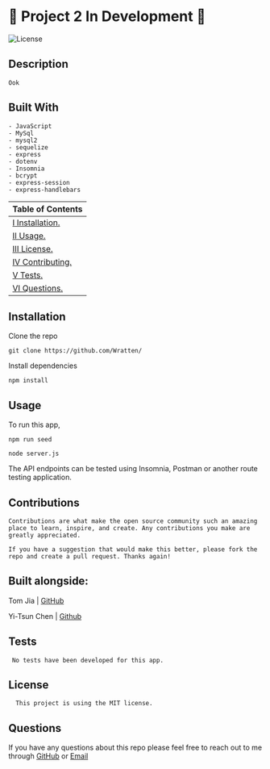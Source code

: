# 🍌 Project 2 In Development 🍌

![License](https://img.shields.io/badge/License-MIT-blue)

## Description

    Ook

## Built With

```
- JavaScript
- MySql
- mysql2
- sequelize
- express
- dotenv
- Insomnia
- bcrypt
- express-session
- express-handlebars
```

| Table of Contents                 |
| --------------------------------- |
| [I Installation.](#installation)  |
| [II Usage.](#usage)               |
| [III License.](#licenses)         |
| [IV Contributing.](#contributing) |
| [V Tests.](#tests)                |
| [VI Questions.](#questions)       |

## Installation

   Clone the repo

    git clone https://github.com/Wratten/ 
    
   Install dependencies 
   
    npm install

## Usage

To run this app,

    npm run seed

    node server.js

The API endpoints can be tested using Insomnia, Postman or another route testing application.


## Contributions

    Contributions are what make the open source community such an amazing place to learn, inspire, and create. Any contributions you make are greatly appreciated.

    If you have a suggestion that would make this better, please fork the repo and create a pull request. Thanks again!

   
## Built alongside:

Tom Jia | [GitHub](https://github.com/TomJia98)

Yi-Tsun Chen | [Github](https://github.com/chentriangoes)

## Tests

     No tests have been developed for this app.

## License

      This project is using the MIT license.

## Questions

If you have any questions about this repo please feel free to reach out to me through [GitHub](https://github.com/Wratten) or [Email](mailto:daniel.wratten@gmail.com)